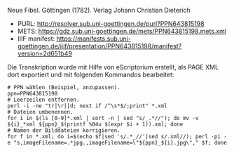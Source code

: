 Neue Fibel. Göttingen (1782). Verlag Johann Christian Dieterich

- PURL: http://resolver.sub.uni-goettingen.de/purl?PPN643815198
- METS: https://gdz.sub.uni-goettingen.de/mets/PPN643815198.mets.xml
- IIIF manifest: https://manifests.sub.uni-goettingen.de/iiif/presentation/PPN643815198/manifest?version=2d651b49

Die Transkription wurde mit Hilfe von eScriptorium erstellt, als PAGE XML dort exportiert
und mit folgenden Kommandos bearbeitet:

```
# PPN wählen (Beispiel, anzupassen).
ppn=PPN643815198
# Leerzeilen entfernen.
perl -i -ne "tr|\r||d; next if /^\s*$/;print" *.xml
# Dateien umbenennen.
for i in $(ls [0-9]*.xml | sort -n | sed "s/_.*//"); do mv -v ${i}_*xml ${ppn}_$(printf %04u $(expr $i + 1)).xml; done
# Namen der Bilddateien korrigieren.
for f in *.xml; do i=$(echo $f|sed 's/.*_//'|sed s/.xml//); perl -pi -e "s,imageFilename=.*jpg.,imageFilename=\"${ppn}_${i}.jpg\"," $f; done                
```
